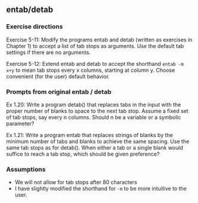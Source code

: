 entab/detab
---

### Exercise directions
Exercise 5-11: Modify the programs entab and detab (written as exercises in Chapter 1) to
accept a list of tab stops as arguments. Use the default tab settings if there are no arguments.

Exercise 5-12: Extend entab and detab to accept the shorthand `entab -m x+y` to mean tab stops every x columns, starting at column y. Choose convenient (for the user) default behavior.

### Prompts from original entab / detab
Ex 1.20: Write a program detab() that replaces tabs in the input with the
proper number of blanks to space to the next tab stop. Assume a fixed set of
tab stops, say every n columns. Should n be a variable or a symbolic  parameter?

Ex 1.21: Write a program entab that replaces strings of blanks by the minimum number
of tabs and blanks to achieve the same spacing. Use the same tab stops as for
detab(). When either a tab or a single blank would suffice to reach a tab
stop, which should be given preference?

### Assumptions
* We will not allow for tab stops after 80 characters
* I have slightly modified the shorthand for `-m` to be more intuitive to the user.
